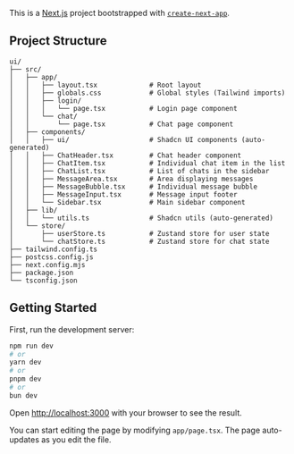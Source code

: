This is a [Next.js](https://nextjs.org) project bootstrapped with [`create-next-app`](https://nextjs.org/docs/app/api-reference/cli/create-next-app).

## Project Structure

```
ui/
├── src/
│   ├── app/
│   │   ├── layout.tsx             # Root layout
│   │   ├── globals.css            # Global styles (Tailwind imports)
│   │   ├── login/
│   │   │   └── page.tsx           # Login page component
│   │   └── chat/
│   │       └── page.tsx           # Chat page component
│   ├── components/
│   │   ├── ui/                    # Shadcn UI components (auto-generated)
│   │   ├── ChatHeader.tsx         # Chat header component
│   │   ├── ChatItem.tsx           # Individual chat item in the list
│   │   ├── ChatList.tsx           # List of chats in the sidebar
│   │   ├── MessageArea.tsx        # Area displaying messages
│   │   ├── MessageBubble.tsx      # Individual message bubble
│   │   ├── MessageInput.tsx       # Message input footer
│   │   └── Sidebar.tsx            # Main sidebar component
│   ├── lib/
│   │   └── utils.ts               # Shadcn utils (auto-generated)
│   └── store/
│       ├── userStore.ts           # Zustand store for user state
│       └── chatStore.ts           # Zustand store for chat state
├── tailwind.config.ts
├── postcss.config.js
├── next.config.mjs
├── package.json
└── tsconfig.json
```

## Getting Started

First, run the development server:

```bash
npm run dev
# or
yarn dev
# or
pnpm dev
# or
bun dev
```

Open [http://localhost:3000](http://localhost:3000) with your browser to see the result.

You can start editing the page by modifying `app/page.tsx`. The page auto-updates as you edit the file.
